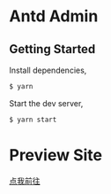<!--
 * @Author: tkiddo
 * @Date: 2021-01-04 09:00:32
 * @LastEditors: tkiddo
 * @LastEditTime: 2021-01-28 19:50:19
 * @Description: 
-->
# Antd Admin

## Getting Started

Install dependencies,

```bash
$ yarn
```

Start the dev server,

```bash
$ yarn start
```

# Preview Site

[点我前往](https://express-9gf51cps1d7be8f0-1256164626.ap-guangzhou.app.tcloudbase.com/admin
)

